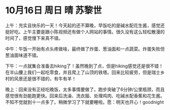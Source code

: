 # 10月16日 周日 晴 苏黎世

上午：充实且快乐的一天！今天起的还不算晚，早饭吃的是碱水配花生酱，感觉还挺好吃。上午主要是跟小陈视频还有做个人网站的事情。很久没有这么轻松散漫的时间了，感觉慢下来真不错。中午：午饭一开始有点头疼做啥，最终做了炸蛋、葱油面和一点蔬菜。炸蛋失败但葱油面味道不错。下午：一点就集合准备去hiking了！虽然晚到了点，但是hiking感觉还是很不错！在半山腰上我们一起吃零食，并且爬上了山顶的铁塔。回来比较疲劳，但是瑞士乡村的风景还是很不错的，有牛有羊！晚上：回来没有正经吃晚饭，太多事情要做了。跑步突破了6分钟/公里瓶颈，而且感觉很有劲能跑更快。回来后洗澡、洗衣服、处理鸡肉、吃碱水配香蕉和花生酱。不知不觉就到十一点多了。稍微学习了下就要睡啦。愿：明天也开心！goodnight

